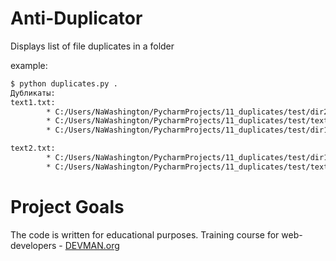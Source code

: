 # Anti-Duplicator

Displays list of file duplicates in a folder

example:
```bash
$ python duplicates.py .
Дубликаты:
text1.txt:
        * C:/Users/NaWashington/PycharmProjects/11_duplicates/test/dir2/text1.txt
        * C:/Users/NaWashington/PycharmProjects/11_duplicates/test/text1.txt
        * C:/Users/NaWashington/PycharmProjects/11_duplicates/test/dir1/dir11/text1.txt

text2.txt:
        * C:/Users/NaWashington/PycharmProjects/11_duplicates/test/dir1/text2.txt
        * C:/Users/NaWashington/PycharmProjects/11_duplicates/test/text2.txt

```

# Project Goals

The code is written for educational purposes. Training course for web-developers - [DEVMAN.org](https://devman.org)
